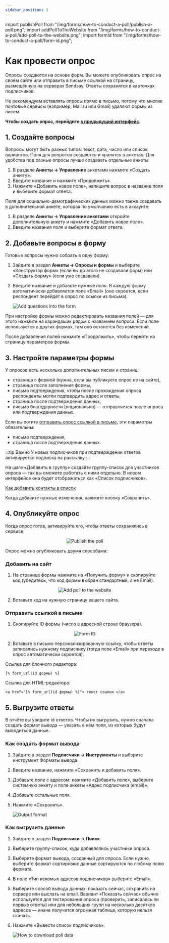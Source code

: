 ```yaml
---
sidebar_position: 3
---
```


import publishPoll from "/img/forms/how-to-conduct-a-poll/publish-a-poll.png";
import addPollToTheWebsite from "/img/forms/how-to-conduct-a-poll/add-poll-to-the-website.png";
import formId from "/img/forms/how-to-conduct-a-poll/form-id.png";

# Как провести опрос

Опросы создаются на основе форм. Вы можете опубликовать опрос на своём сайте или отправить в письме ссылкой на страницу, размещённую на серверах Sendsay. Ответы сохранятся в карточках подписчиков.

Не рекомендуем вставлять опросы прямо в письмо, потому что многие почтовые сервисы (например, Mail.ru или Gmail) удаляют формы из писем.

**Чтобы создать опрос, перейдите [в предыдущий интерфейс](https://sendsay.ru/account/).**

## 1. Создайте вопросы

Вопросы могут быть разных типов: текст, дата, число или список вариантов. Поля для вопросов создаются и хранятся в анкетах. Для удобства под разные опросы лучше создавать отдельные анкеты:

1. В разделе **Анкеты → Управление** анкетами нажмите «Создать анкету».
2. Введите название и нажмите «Продолжить».
3. Нажмите «Добавить новое поле», напишите вопрос в название поля и выберите формат ответа.

Поля для социально-демографических данных можно также создавать в дополнительной анкете, которая по умолчанию есть в аккаунте:

1. В разделе **Анкеты → Управление анкетами** откройте дополнительную анкету и нажмите «Добавить новое поле».
2. Введите названия поля и выберите формат ответа.

## 2. Добавьте вопросы в форму

Готовые вопросы нужно собрать в одну форму:

1. Зайдите в раздел **Анкеты → Опросы и формы** и выберите «Конструктор форм» (если вы до этого не создавали форм) или «Создать форму» (если уже создавали).
2. Введите название и добавьте нужные поля. В каждую форму автоматически добавляется поле «Email» (оно скроется, если респондент перейдёт в опрос по ссылке из письма).

   ![Add questions into the form](/img/forms\how-to-conduct-a-poll/add-questions-into-the-form.gif) <br/>

При настройке формы можно редактировать названия полей — для этого нажмите на карандашик рядом с названием вопроса. Если поле используется в других формах, там оно останется без изменений.

После добавления полей нажмите «Продолжить», чтобы перейти на страницу параметров формы.

## 3. Настройте параметры формы

У опросов есть несколько дополнительных писем и страниц:

- страница с формой (нужна, если вы публикуете опрос не на сайте),
- страница после заполнения формы,
- письмо подтверждения, чтобы после прохождения опроса респонденты могли подтвердить адрес и ответы,
- страница после подтверждения данных,
- письмо благодарности (опционально) — отправляется после опроса или подтверждения данных.

Если вы хотите [отправить опрос ссылкой в письме](#отправить-ссылкой-в-письме), эти параметры обязательны:

- письмо подтверждения,
- страница после подтверждения данных.

:::tip Важно
У новых подписчиков при подтверждении ответов активируется подписка на рассылку
:::

На шаге «Добавить в группу» cоздайте группу-список для участников опроса — так вы сможете работать с ними отдельно. В новом интерфейсе она будет отображаться как «Список подписчиков».

[Как добавить контакты в список](/docs/subscribers/lists-and-segments/what-is-list.md#как-добавить-контакты-в-список)

Когда добавите нужные изменения, нажмите кнопку «Сохранить».

## 4. Опубликуйте опрос

Когда опрос готов, активируйте его, чтобы ответы сохранялись в сервисе.

<p align="center">
    <img src={publishPoll} alt="Publish the poll" />
</p>

Опрос можно опубликовать двумя способами:

### Добавить на сайт

1. На странице формы нажмите на «Получить форму» и скопируйте код (убедитесь, что код формы выбран стандартный, а не Email).

<p align="center">
    <img src={addPollToTheWebsite} alt="Add poll to the website" />
</p>

2. Вставьте код на нужную страницу вашего сайта.

### Отправить ссылкой в письме

1. Скопируйте ID формы (число в адресной строке браузера).

<p align="center">
    <img src={formId} alt="Form ID" />
</p>

2. Вставьте в письмо персонализированную ссылку, чтобы ответы записались нужному подписчику (тогда поле «Email» при переходе в опрос автоматически скроется).

Ссылка для блочного редактора:

```
[% form_url(id формы) %]
```

Ссылка для HTML-редактора:

```
<a href="[% form_url(id формы) %]"> текст ссылки </a>
```

## 5. Выгрузите ответы

В отчёте вы увидите id ответов. Чтобы их выгрузить, нужно сначала создать формат вывода — указать в нём поля, из которых будут выводиться данные.

### Как создать формат вывода

1. Зайдите в раздел **Подписчики → Инструменты** и выберите инструмент Форматы вывода.
2. Введите название, нажмите «Сохранить и добавить поля».
3. Добавьте поле с адресом: нажмите «Добавить поле», выберите системную анкету и поле анкеты «Адрес подписчика (email)».
4. Добавьте остальные поля.
5. Нажмите «Сохранить».

   ![Output format](/img/forms\how-to-conduct-a-poll/output-format.gif) <br/>

### Как выгрузить данные

1. Зайдите в раздел **Подписчики → Поиск**.
2. Выберите группу-список, куда добавлялись участники опроса.
3. Выберите формат вывода, созданный для опроса. Если нужно, выберите формат сортировки: данные сортируются по любому полю формата.
4. В поле «Тип искомых адресов подписчиков» выберите «Email».
5. Выберите способ вывода данных: показать сейчас, сохранить на сервере или выслать на email. Вариант «Показать сейчас» обычно используется для тестирования опроса (проверить, записались ли первые ответы) или для небольших групп на несколько десятков адресов — иначе получится огромная таблица, которую нельзя скачать.
6. Нажмите «Вывести список подписчиков».

   ![How to download poll data](/img/forms\how-to-conduct-a-poll/how-to-download-poll-data.gif) <br/>
